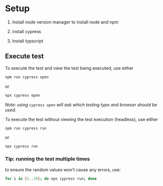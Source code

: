 # Setup

1. Install node version manager to install node and npm
<!-- https://nodejs.org/en/download/package-manager -->
2.  install cypress
<!-- https://www.cypress.io/install -->
3. Install typscript
<!-- https://docs.cypress.io/guides/tooling/typescript-support -->

## Execute test

To execute the test and view the test being executed, use either
```sh
npm run cypress open
```
or
```sh
npx cypress open
```
_Note: using `cypress open` will ask which testing type and browser should be used._ 

To execute the test without viewing the test execution (headless), use either
```sh
npm run cypress run
```
or
```sh
npx cypress run
```

### Tip: running the test multiple times
to ensure the random values won't cause any errors, use:
```sh
for i in {1..10}; do npx cypress run; done
```